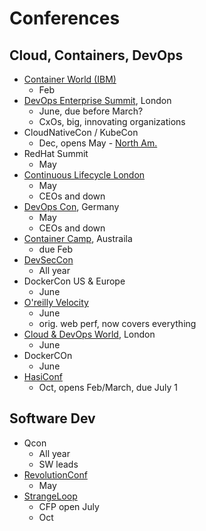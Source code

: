 # Conferences

## Cloud, Containers, DevOps

* [Container World (IBM)](https://tmt.knect365.com/container-world/)
  - Feb
* [DevOps Enterprise Summit](https://events.itrevolution.com/eur/), London
  - June, due before March?
  - CxOs, big, innovating organizations
* CloudNativeCon / KubeCon
  - Dec, opens May - [North Am.](https://events.linuxfoundation.org/events/kubecon-cloudnativecon-north-america-2018/program/call-for-proposals-cfp/)
* RedHat Summit
  - May
* [Continuous Lifecycle London](https://continuouslifecycle.london)
  - May
  - CEOs and down
* [DevOps Con](devopsconference.de), Germany
  - May
  - CEOs and down
* [Container Camp](https://2018.container.camp/au/schedule/), Austraila
  - due Feb
* [DevSecCon](https://www.devseccon.com/call-for-proposals/)
  - All year
* DockerCon US & Europe
  - June
* [O'reilly Velocity](conferences.oreilly.com/velocity/vl-ca)
  - June
  - orig. web perf, now covers everything
* [Cloud & DevOps World](https://tmt.knect365.com/cloud-devops-world/), London
  - June
* DockerCOn
  - June
* [HasiConf](https://www.hashiconf.com/call-for-proposals.html)
  - Oct, opens Feb/March, due July 1


## Software Dev

* Qcon
  - All year
  - SW leads
* [RevolutionConf](https://revolutionconf.com/)
  - May
* [StrangeLoop](https://www.thestrangeloop.com/cfp.html)
  - CFP open July
  - Oct